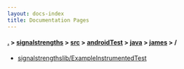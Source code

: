```yaml
---
layout: docs-index
title: Documentation Pages
---
```

#### [.](./../../../../../index) > [signalstrengths](./../../../../index) > [src](./../../../index) > [androidTest](./../../index) > [java](./../index) > [james](./index) > **/**

- [signalstrengthslib/ExampleInstrumentedTest](signalstrengthslib/ExampleInstrumentedTest)
